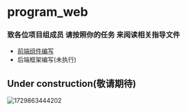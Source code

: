 # program_web

### 致各位项目组成员 请按照你的任务 来阅读相关指导文件

- [前端组件编写](/codesource-vue/README.md)
- 后端框架编写(未执行)


## Under construction(敬请期待)

![1729863444202](images/README/1729863444202.png)
